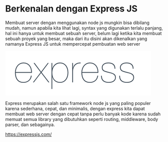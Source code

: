 # Berkenalan dengan Express JS

Membuat server dengan menggunakan node js mungkin bisa dibilang mudah, namun apabila kita lihat lagi, syntax yang digunakan terlalu panjang, hal ini hanya untuk membuat sebuah server, belum lagi ketika kita membuat sebuah proyek yang besar, maka dari itu disini akan dikenalkan yang namanya Express JS untuk mempercepat pembuatan web server

![express](express.png)

Express merupakan salah satu framework node js yang paling populer karena sederhana, cepat, dan minimalis, dengan express kita dapat membuat web server dengan cepat tanpa perlu banyak kode karena sudah memuat semua library yang dibutuhkan seperti routing, middleware, body parser, dan sebagainya.

https://expressjs.com/

